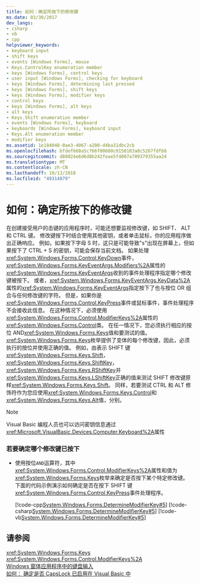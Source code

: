 ```yaml
---
title: 如何：确定所按下的修改键
ms.date: 03/30/2017
dev_langs:
- csharp
- vb
- cpp
helpviewer_keywords:
- keyboard input
- shift keys
- events [Windows Forms], mouse
- Keys.ControlKey enumeration member
- keys [Windows Forms], control keys
- user input [Windows Forms], checking for keyboard
- keys [Windows Forms], determining last pressed
- keys [Windows Forms], shift keys
- keys [Windows Forms], modifier keys
- control keys
- keys [Windows Forms], alt keys
- alt keys
- Keys.Shift enumeration member
- events [Windows Forms], keyboard
- keyboards [Windows Forms], keyboard input
- Keys.Alt enumeration member
- modifier keys
ms.assetid: 1e184048-0ae3-4067-a200-d4ba31dbc2cb
ms.openlocfilehash: bfdef668a5c766f00680c0150103a8c5267fdf68
ms.sourcegitcommit: d88024e6d6d8b242feae5f4007a709379355aa24
ms.translationtype: MT
ms.contentlocale: zh-CN
ms.lasthandoff: 10/13/2018
ms.locfileid: "49314879"
---
```

# <a name="how-to-determine-which-modifier-key-was-pressed"></a>如何：确定所按下的修改键
在创建接受用户的击键的应用程序时，可能还想要监视修改键，如 SHIFT、 ALT 和 CTRL 键。 修改键按下时结合使用其他密钥，或者单击鼠标，你的应用程序做出正确响应。 例如，如果按下字母 S 时，这只是可能导致"s"出现在屏幕上，但如果按下了 CTRL + S 的密钥，可能会保存当前文档。 如果处理<xref:System.Windows.Forms.Control.KeyDown>事件，<xref:System.Windows.Forms.KeyEventArgs.Modifiers%2A>属性的<xref:System.Windows.Forms.KeyEventArgs>收到的事件处理程序指定哪个修改键被按下。 或者，<xref:System.Windows.Forms.KeyEventArgs.KeyData%2A>属性的<xref:System.Windows.Forms.KeyEventArgs>指定按下了也与按位 OR 组合与任何修改键的字符。 但是，如果你是<xref:System.Windows.Forms.Control.KeyPress>事件或鼠标事件，事件处理程序不会接收此信息。 在这种情况下，必须使用<xref:System.Windows.Forms.Control.ModifierKeys%2A>属性的<xref:System.Windows.Forms.Control>类。 在任一情况下，您必须执行相应的按位 AND<xref:System.Windows.Forms.Keys>值和要测试的值。 <xref:System.Windows.Forms.Keys>枚举提供了变体的每个修改键，因此，必须执行的按位并使用正确的值。 例如，由表示 SHIFT 键<xref:System.Windows.Forms.Keys.Shift>， <xref:System.Windows.Forms.Keys.ShiftKey>，<xref:System.Windows.Forms.Keys.RShiftKey>并<xref:System.Windows.Forms.Keys.LShiftKey>正确的值来测试 SHIFT 修改键原样<xref:System.Windows.Forms.Keys.Shift>。 同样，若要测试 CTRL 和 ALT 修饰符作为您应使用<xref:System.Windows.Forms.Keys.Control>和<xref:System.Windows.Forms.Keys.Alt>值，分别。  
  
> [!NOTE]
>  Visual Basic 编程人员也可以访问密钥信息通过<xref:Microsoft.VisualBasic.Devices.Computer.Keyboard%2A>属性  
  
### <a name="to-determine-which-modifier-key-was-pressed"></a>若要确定哪个修改键已按下  
  
-   使用按位`AND`运算符，其中<xref:System.Windows.Forms.Control.ModifierKeys%2A>属性和值为<xref:System.Windows.Forms.Keys>枚举来确定是否按下某个特定修改键。 下面的代码示例演示如何确定是否在按下 SHIFT 键<xref:System.Windows.Forms.Control.KeyPress>事件处理程序。  
  
     [!code-cpp[System.Windows.Forms.DetermineModifierKey#5](../../../samples/snippets/cpp/VS_Snippets_Winforms/System.Windows.Forms.DetermineModifierKey/cpp/form1.cpp#5)]
     [!code-csharp[System.Windows.Forms.DetermineModifierKey#5](../../../samples/snippets/csharp/VS_Snippets_Winforms/System.Windows.Forms.DetermineModifierKey/CS/form1.cs#5)]
     [!code-vb[System.Windows.Forms.DetermineModifierKey#5](../../../samples/snippets/visualbasic/VS_Snippets_Winforms/System.Windows.Forms.DetermineModifierKey/VB/form1.vb#5)]  
  
## <a name="see-also"></a>请参阅  
 <xref:System.Windows.Forms.Keys>  
 <xref:System.Windows.Forms.Control.ModifierKeys%2A>  
 [Windows 窗体应用程序中的键盘输入](../../../docs/framework/winforms/keyboard-input-in-a-windows-forms-application.md)  
 [如何： 确定是否 CapsLock 已启用在 Visual Basic 中](https://msdn.microsoft.com/library/91e60f5c-dd61-4222-ba5f-39af803afd8c)
